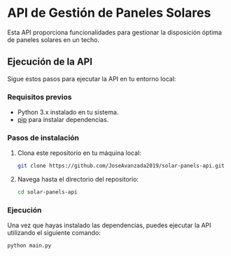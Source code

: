 # API de Gestión de Paneles Solares

Esta API proporciona funcionalidades para gestionar la disposición óptima de paneles solares en un techo.

## Ejecución de la API

Sigue estos pasos para ejecutar la API en tu entorno local:

### Requisitos previos

- Python 3.x instalado en tu sistema.
- [pip](https://pip.pypa.io/en/stable/) para instalar dependencias.

### Pasos de instalación

1. Clona este repositorio en tu máquina local:

    ```bash
    git clone https://github.com/JoseAvanzada2019/solar-panels-api.git
    ```

2. Navega hasta el directorio del repositorio:

    ```bash
    cd solar-panels-api
    ```

### Ejecución

Una vez que hayas instalado las dependencias, puedes ejecutar la API utilizando el siguiente comando:

```bash
python main.py